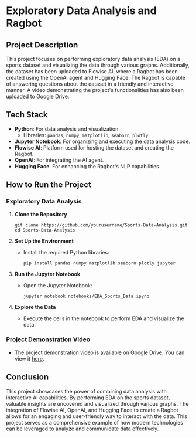 # Exploratory Data Analysis and Ragbot

## Project Description

This project focuses on performing exploratory data analysis (EDA) on a sports dataset and visualizing the data through various graphs. Additionally, the dataset has been uploaded to Flowise AI, where a Ragbot has been created using the OpenAI agent and Hugging Face. The Ragbot is capable of answering questions about the dataset in a friendly and interactive manner. A video demonstrating the project's functionalities has also been uploaded to Google Drive.

## Tech Stack

- **Python**: For data analysis and visualization.
  - Libraries: `pandas`, `numpy`, `matplotlib`, `seaborn`, `plotly`
- **Jupyter Notebook**: For organizing and executing the data analysis code.
- **Flowise AI**: Platform used for hosting the dataset and creating the Ragbot.
- **OpenAI**: For integrating the AI agent.
- **Hugging Face**: For enhancing the Ragbot's NLP capabilities.

## How to Run the Project

### Exploratory Data Analysis

1. **Clone the Repository**
   ```
   git clone https://github.com/yourusername/Sports-Data-Analysis.git
   cd Sports-Data-Analysis
   ```

2. **Set Up the Environment**
   - Install the required Python libraries:
     ```
     pip install pandas numpy matplotlib seaborn plotly jupyter
     ```

3. **Run the Jupyter Notebook**
   - Open the Jupyter Notebook:
     ```
     jupyter notebook notebooks/EDA_Sports_Data.ipynb
     ```

4. **Explore the Data**
   - Execute the cells in the notebook to perform EDA and visualize the data.


### Project Demonstration Video

- The project demonstration video is available on Google Drive. You can view it [here](https://drive.google.com/file/d/16gHLQwwr0XMBqVIdjhO2_d_Ox0krg9cv/view?usp=drive_link).

## Conclusion

This project showcases the power of combining data analysis with interactive AI capabilities. By performing EDA on the sports dataset, valuable insights are uncovered and visualized through various graphs. The integration of Flowise AI, OpenAI, and Hugging Face to create a Ragbot allows for an engaging and user-friendly way to interact with the data. This project serves as a comprehensive example of how modern technologies can be leveraged to analyze and communicate data effectively.
